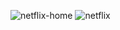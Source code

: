 ![netflix-home](https://user-images.githubusercontent.com/43116676/117409011-4e2f2100-af2e-11eb-8ccf-35c928481ea6.png)
![netflix](https://user-images.githubusercontent.com/43116676/117409173-8171b000-af2e-11eb-977d-b95115328d90.png)

